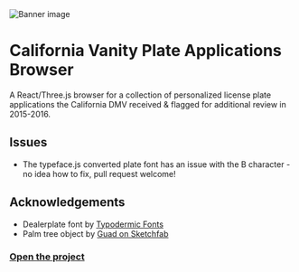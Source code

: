 <img src="https://www.lumous.com/temp/cv-banner.png" alt="Banner image">

# California Vanity Plate Applications Browser

A React/Three.js browser for a collection of personalized license plate applications the California DMV received &amp; flagged for additional review in 2015-2016.

## Issues

-   The typeface.js converted plate font has an issue with the B character - no idea how to fix, pull request welcome!

## Acknowledgements

-   Dealerplate font by [Typodermic Fonts](https://typodermicfonts.com/dealerplate/)
-   Palm tree object by [Guad on Sketchfab](https://sketchfab.com/3d-models/palm-tree-c520a0429a024f18a69342ce79acd5d5)

### <a href="https://california-vanity.up.railway.app/">Open the project</a>
